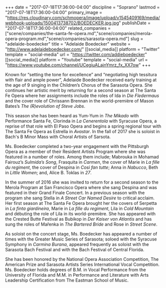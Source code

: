 +++
date = "2017-07-18T17:36:00-04:00"
discipline = "Soprano"
lastmod = "2017-07-18T17:36:00-04:00"
primary_image = "https://res.cloudinary.com/schmopera/image/upload/v1545409169/media/webhook-uploads/1500413738702/BOEDECKER.jpg.jpg"
publishDate = "2017-07-18T17:36:00-04:00"
related_companies = ["scene/companies/the-santa-fe-opera.md","scene/companies/merola-opera-program.md","scene/companies/sarasota-opera.md"]
slug = "adelaide-boedecker"
title = "Adelaide Boedecker"
website = "http://www.adelaideboedecker.com/"
[[social_media]]
platform = "Twitter"
template = "social-media"
url = "https://twitter.com/addieboedecker"
[[social_media]]
platform = "Youtube"
template = "social-media"
url = "https://www.youtube.com/channel/UCegiuALajnYmrz_fx_XX7ow"
+++

Known for “setting the tone for excellence” and “negotiating high tessitura with flair and ample power”, Adelaide Boedecker received early training at the age of 9 singing in the Children’s Chorus of the Sarasota Opera. She continues her artistic merit by returning for a second season at The Santa Fe Opera where her assignments include the roles of Ida in *Die Fledermaus* and the cover role of Chrissann Brennan in the world-première of Mason Bates’s *The (R)evolution of Steve Jobs*.

This season she has been heard as Yum-Yum in *The Mikado* with Performance Santa Fe, Clorinda in *La Cenerentola* with Syracuse Opera, a reprise of that role with El Paso Opera and begins a spring regional tour with The Santa Fe Opera as Estrella in *Avastar*. In the fall of 2017 she is soloist in Bach's B Minor Mass with Choral Artists of Sarsota.

Ms. Boedecker completed a two-year engagement with the Pittsburgh Opera as a member of their Resident Artists Program where she was featured in a number of roles. Among them include; Mabrouka in Mohamad Fairouz’s *Sulmida’s Song*, Frasquita in *Carmen*, the cover of Marie in *La fille du regiment*, the cover of Despina in *Così fan tutte*; Anna in *Nabucco*, Beth in *Little Women*; and, Alice B. Toklas in *27*.

In the summer of 2016 she was invited to return for a second season to the Merola Program at San Francisco Opera where she sang Despina and was featured in their Grand Finale Concert. In a previous season with the program she sang Stella in *A Street Car Named Desire* to critical acclaim. Her first season at The Santa Fe Opera brought her the covers of Serpetta in *La finta giardineira*, Marie in *La fille du regiment*, Lila in *Cold Mountain* and débuting the role of Lila in its world-première. She has appeared with the Crested Butte Festival as Bubikop in *Der Kaiser von Atlantis* and has sung the roles of Mařenka in *The Bartered Bride* and Rose in *Street Scene*.

 As soloist on the concert stage, Ms. Boedecker has appeared a number of times with the Greater Music Series of Sarasota; soloed with the Syracuse Symphony in *Carmina Burana*, appeared frequently as soloist with the Sarasota Bach Festival and with the Bach Festival of Central Florida.

She has been honored by the National Opera Association Competition, The American Prize and Sarasota Artists Series International Vocal Competition. Ms. Boedecker holds degrees of B.M. in Vocal Performance from the University of Florida and M.M. in Performance and Literature with Arts Leadership Certification from The Eastman School of Music.
